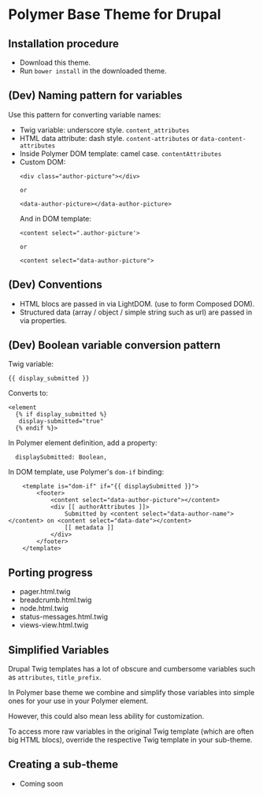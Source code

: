 # Polymer Base Theme for Drupal

## Installation procedure
  - Download this theme.
  - Run `bower install` in the downloaded theme.

## (Dev) Naming pattern for variables
 Use this pattern for converting variable names:
 - Twig variable: underscore style. `content_attributes`
 - HTML data attribute: dash style. `content-attributes` or `data-content-attributes`
 - Inside Polymer DOM template: camel case. `contentAttributes`
 - Custom DOM:
   ```
   <div class="author-picture"></div>

   or

   <data-author-picture></data-author-picture>
   ```
   And in DOM template:
   ```
   <content select=".author-picture'>

   or

   <content select="data-author-picture">
   ```

## (Dev) Conventions

- HTML blocs are passed in via LightDOM. (use <content> to form Composed DOM).
- Structured data (array / object / simple string such as url) are passed in via properties.

## (Dev) Boolean variable conversion pattern
Twig variable:
```
{{ display_submitted }}
```
Converts to:
```
<element
  {% if display_submitted %}
   display-submitted="true"
  {% endif %}>
```
In Polymer element definition, add a property:
```
  displaySubmitted: Boolean,
```
In DOM template, use Polymer's `dom-if` binding:
```
    <template is="dom-if" if="{{ displaySubmitted }}">
        <footer>
            <content select="data-author-picture"></content>
            <div [[ authorAttributes ]]>
                Submitted by <content select="data-author-name"></content> on <content select="data-date"></content>
                [[ metadata ]]
            </div>
        </footer>
    </template>
```

## Porting progress
 - pager.html.twig
 - breadcrumb.html.twig
 - node.html.twig
 - status-messages.html.twig
 - views-view.html.twig


## Simplified Variables
Drupal Twig templates has a lot of obscure and cumbersome variables such as `attributes`, `title_prefix`.

In Polymer base theme we combine and simplify those variables into simple ones for your use in your Polymer element.

However, this could also mean less ability for customization.

To access more raw variables in the original Twig template (which are often big HTML blocs), override the respective Twig template in your sub-theme.

## Creating a sub-theme
 - Coming soon
